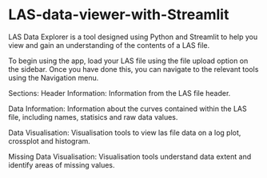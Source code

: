 # LAS-data-viewer-with-Streamlit

LAS Data Explorer is a tool designed using Python and Streamlit to help you view and gain an understanding of the contents of a LAS file.

To begin using the app, load your LAS file using the file upload option on the sidebar. Once you have done this, you can navigate to the relevant tools using the Navigation menu.

Sections:
Header Information: Information from the LAS file header.

Data Information: Information about the curves contained within the LAS file, including names, statisics and raw data values.

Data Visualisation: Visualisation tools to view las file data on a log plot, crossplot and histogram.

Missing Data Visualisation: Visualisation tools understand data extent and identify areas of missing values.

